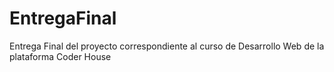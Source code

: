 # EntregaFinal
Entrega Final del proyecto correspondiente al curso de Desarrollo Web de la plataforma Coder House
